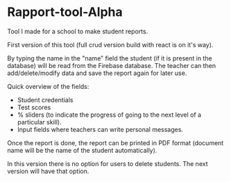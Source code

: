# Rapport-tool-Alpha
Tool I made for a school to make student reports.

First version of this tool (full crud version build with react is on it's way). 

By typing the name in the "name" field the student (if it is present in the database) will be read from the Firebase database. 
The teacher can then add/delete/modify data and save the report again for later use. 

Quick overview of the fields: 

- Student credentials 
- Test scores 
- % sliders (to indicate the progress of going to the next level of a particular skill). 
- Input fields where teachers can write personal messages. 

Once the report is done, the report can be printed in PDF format (document name will be the name of the student automatically). 

In this version there is no option for users to delete students. The next version will have that option. 
